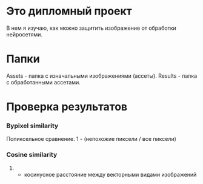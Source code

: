 # Это дипломный проект

В нем я изучаю, как можно защитить изображение от обработки нейросетями.

# Папки

Assets - папка с изначальными изображениями (ассеты). Results - папка с обработанными ассетами.

# Проверка результатов

### Bypixel similarity

Попиксельное сравнение. 1 - (непохожие пиксели / все пиксели)

### Cosine similarity

1. - косинусное расстояние между векторными видами изображений
